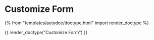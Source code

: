 # Customize Form

{% from "templates/autodoc/doctype.html" import render_doctype %}

{{ render_doctype("Customize Form") }}

<!-- jinja --><!-- static -->
